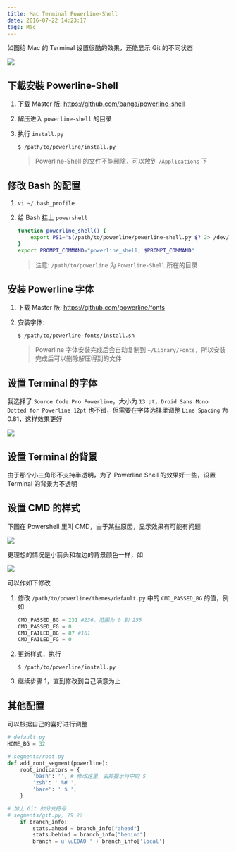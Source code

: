 ```yaml
---
title: Mac Terminal Powerline-Shell
date: 2016-07-22 14:23:17
tags: Mac
---
```

如图给 Mac 的 Terminal 设置很酷的效果，还能显示 Git 的不同状态

![](/img/mac/terminal-powershell.png)

<!--more-->

## 下載安裝 Powerline-Shell
1. 下载 Master 版: <https://github.com/banga/powerline-shell>
2. 解压进入 `powerline-shell` 的目录
3. 执行 `install.py`

    ```
    $ /path/to/powerline/install.py
    ```

    > Powerline-Shell 的文件不能删除，可以放到 `/Applications` 下

## 修改 Bash 的配置
1. `vi ~/.bash_profile`
2. 给 Bash 挂上 `powershell`

    ```bash
    function powerline_shell() {
        export PS1="$(/path/to/powerline/powerline-shell.py $? 2> /dev/null)"
    }
    export PROMPT_COMMAND="powerline_shell; $PROMPT_COMMAND"
    ```

    > 注意: `/path/to/powerline` 为 `Powerline-Shell` 所在的目录

## 安装 Powerline 字体
1. 下载 Master 版: <https://github.com/powerline/fonts>
2. 安装字体:

    ```
    $ /path/to/powerline-fonts/install.sh
    ```

    > Powerline 字体安装完成后会自动复制到 `~/Library/Fonts`，所以安装完成后可以删除解压得到的文件

## 设置 Terminal 的字体
我选择了 `Source Code Pro Powerline`，大小为 `13 pt`，`Droid Sans Mono Dotted for Powerline 12pt` 也不错，但需要在字体选择里调整 `Line Spacing` 为 0.81，这样效果更好

![](/img/mac/terminal-font.png)

## 设置 Terminal 的背景
由于那个小三角形不支持半透明，为了 Powerline Shell 的效果好一些，设置 Terminal 的背景为不透明

## 设置 CMD 的样式
下图在 Powershell 里叫 CMD，由于某些原因，显示效果有可能有问题

![](/img/mac/terminal-powershell-cmd-bad.png)

更理想的情况是小箭头和左边的背景颜色一样，如

![](/img/mac/terminal-powershell-cmd.png)

可以作如下修改

1. 修改 `/path/to/powerline/themes/default.py` 中的 `CMD_PASSED_BG` 的值，例如

    ```python
    CMD_PASSED_BG = 231 #236，范围为 0 到 255
    CMD_PASSED_FG = 0
    CMD_FAILED_BG = 87 #161
    CMD_FAILED_FG = 0
    ```
2. 更新样式，执行

    ```
    $ /path/to/powerline/install.py
    ```
3. 继续步骤 1，直到修改到自己满意为止

## 其他配置
可以根据自己的喜好进行调整

```python
# default.py
HOME_BG = 32
```

```python
# segments/root.py
def add_root_segment(powerline):
    root_indicators = {
        'bash': '', # 修改这里，去掉提示符中的 $
        'zsh': ' %# ',
        'bare': ' $ ',
    }
```

```python
# 加上 Git 的分支符号
# segments/git.py, 79 行
    if branch_info:
        stats.ahead = branch_info["ahead"]
        stats.behind = branch_info["behind"]
        branch = u'\uE0A0 ' + branch_info['local']
```



